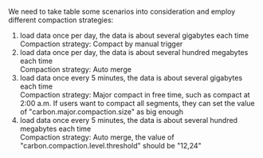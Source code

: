 We need to take table some scenarios into consideration and employ different compaction strategies:

1. load data once per day, the data is about several gigabytes each time  
   Compaction strategy: Compact by manual trigger
2. load data once per day, the data is about several hundred megabytes each time  
   Compaction strategy: Auto merge
3. load data once every 5 minutes, the data is about several gigabytes each time  
   Compaction strategy: Major compact in free time, such as compact at 2:00 a.m. If users want to compact all segments, they can set the value of "carbon.major.compaction.size" as big enough
4. load data once every 5 minutes, the data is about several hundred megabytes each time  
   Compaction strategy: Auto merge, the value of "carbon.compaction.level.threshold" should be "12,24" 
